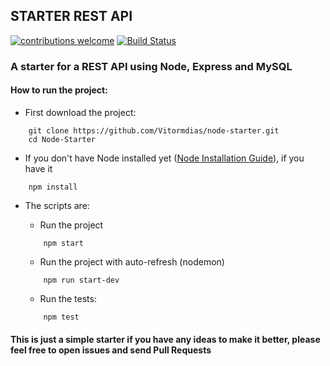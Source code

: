 ## STARTER REST API
[![contributions welcome](http://img.shields.io/badge/contributions-welcome-brightgreen.svg?style=flat)](https://github.com/Vitormdias/node-starter/issues) [![Build Status](https://travis-ci.org/Vitormdias/Node-Starter.svg?branch=master)](https://travis-ci.org/Vitormdias/Node-Starter)

### A starter for a REST API using Node, Express and MySQL

#### How to run the project:

* First download the project:
```
    git clone https://github.com/Vitormdias/node-starter.git
    cd Node-Starter
```

* If you don't have Node installed yet ([Node Installation Guide](https://nodejs.org/en/download/)), if you have it
```
    npm install
```

* The scripts are:
    * Run the project
    ```
        npm start
    ```

    * Run the project with auto-refresh (nodemon)
    ```
        npm run start-dev
    ```

    * Run the tests:
    ```
        npm test
    ```

#### This is just a simple starter if you have any ideas to make it better, please feel free to open issues and send Pull Requests
